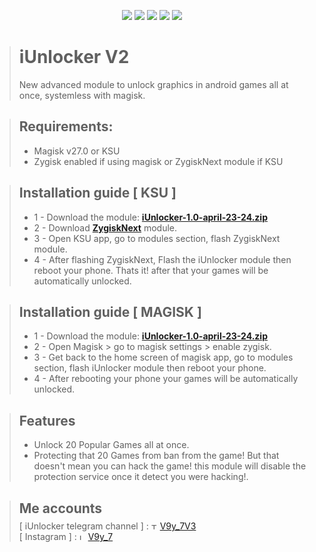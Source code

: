 <div align="center" style="margin: 8px;">

[![](https://img.shields.io/badge/%20-yellow)]()
[![](https://img.shields.io/badge/%20-blue)]()
[![](https://img.shields.io/badge/iUnlocker-v1.0-beta.2-white)](https://github.com/i-Taylo/iUnlockerV2/releases/tag/v1.0)
[![](https://img.shields.io/badge/-blue)]()
[![](https://img.shields.io/badge/-yellow)]()

</div>


> # iUnlocker V2
> New advanced module to unlock graphics in android games all at once, systemless with magisk.


> ## Requirements:
>    * Magisk v27.0 or KSU
>    * Zygisk enabled if using magisk or ZygiskNext module if KSU
>

> ## Installation guide [ KSU ]
>   * 1 - Download the module: [**iUnlocker-1.0-april-23-24.zip**](https://github.com/i-Taylo/iUnlockerV2/releases/download/v1.0/iUnlocker-1.0-april-23-24.zip)
>   * 2 - Download [**ZygiskNext**](https://github.com/Dr-TSNG/ZygiskNext/releases) module.
>   * 3 - Open KSU app, go to modules section, flash ZygiskNext module.
>   * 4 - After flashing ZygiskNext, Flash the iUnlocker module then reboot your phone. Thats it! after that your games will be automatically unlocked.

> ## Installation guide [ MAGISK ]
>   * 1 - Download the module: [**iUnlocker-1.0-april-23-24.zip**](https://github.com/i-Taylo/iUnlockerV2/releases/download/v1.0/iUnlocker-1.0-april-23-24.zip)
>   * 2 - Open Magisk > go to magisk settings > enable zygisk.
>   * 3 - Get back to the home screen of magisk app, go to modules section, flash iUnlocker module then reboot your phone.
>   * 4 - After rebooting your phone your games will be automatically unlocked.


> ## Features
>   -  Unlock 20 Popular Games all at once.
>   -  Protecting that 20 Games from ban from the game! But that doesn't mean you can hack the game! this module will disable the protection service once it detect you were hacking!.
>

 > ## Me accounts
> <div style="margin: -20px;"></div>
> <div style="padding-top: 10px;">
> [ iUnlocker telegram channel ] : <img src="https://github.com/gauravghongde/social-icons/raw/master/SVG/Color/Telegram.svg" alt="Telegram" width="10" height="10">
> <a href="t.me/v9y_7v2">V9y_7V3</a>
> <br>
> [ Instagram ] : <img src="https://github.com/gauravghongde/social-icons/raw/master/SVG/Color/Instagram.svg" alt="Instagram" width="10" height="10">
> <a href="https://instagram.com/v9y_7">V9y_7</a>
>

</div>
